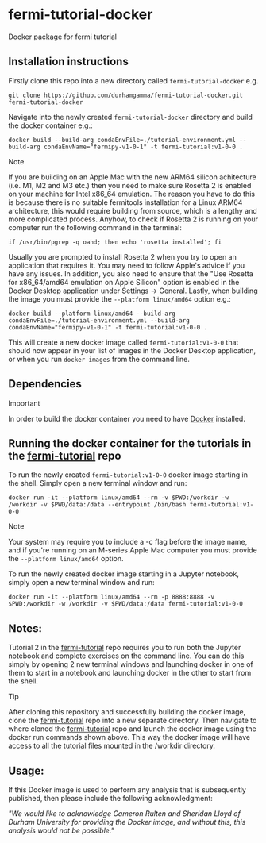 # fermi-tutorial-docker
Docker package for fermi tutorial

## Installation instructions

Firstly clone this repo into a new directory called ```fermi-tutorial-docker``` e.g.

```git clone https://github.com/durhamgamma/fermi-tutorial-docker.git fermi-tutorial-docker```

Navigate into the newly created ```fermi-tutorial-docker``` directory and build the docker container e.g.:

```docker build --build-arg condaEnvFile=./tutorial-environment.yml --build-arg condaEnvName="fermipy-v1-0-1" -t fermi-tutorial:v1-0-0 .```

> [!NOTE]
> If you are building on an Apple Mac with the new ARM64 silicon achitecture (i.e. M1, M2 and M3 etc.) then you need to make sure Rosetta 2 is enabled on your machine for Intel x86_64 emulation. The reason you have to do this is because there is no suitable fermitools installation for a Linux ARM64 architecture, this would require building from source, which is a lengthy and more complicated process. Anyhow, to check if Rosetta 2 is running on your computer run the following command in the terminal:
>
> ```if /usr/bin/pgrep -q oahd; then echo 'rosetta installed'; fi```
>
> Usually you are prompted to install Rosetta 2 when you try to open an application that requires it. You may need to follow Apple's advice if you have any issues. In addition, you also need to ensure that the "Use Rosetta for x86_64/amd64 emulation on Apple Silicon" option is enabled in the Docker Desktop application under Settings -> General. Lastly, when building the image you must provide the ```--platform linux/amd64``` option e.g.:
>
> ```docker build --platform linux/amd64 --build-arg condaEnvFile=./tutorial-environment.yml --build-arg condaEnvName="fermipy-v1-0-1" -t fermi-tutorial:v1-0-0 .```

This will create a new docker image called ```fermi-tutorial:v1-0-0``` that should now appear in your list of images in the Docker Desktop application, or when you run ```docker images``` from the command line.

## Dependencies

> [!IMPORTANT]
> In order to build the docker container you need to have [Docker](https://www.docker.com) installed.

## Running the docker container for the tutorials in the [fermi-tutorial](https://github.com/durhamgamma/fermi-tutorial) repo

To run the newly created ```fermi-tutorial:v1-0-0``` docker image starting in the shell. Simply open a new terminal window and run:

```docker run -it --platform linux/amd64 --rm -v $PWD:/workdir -w /workdir -v $PWD/data:/data --entrypoint /bin/bash fermi-tutorial:v1-0-0```

> [!Note]
> Your system may require you to include a -c flag before the image name, and if you're running on an M-series Apple Mac computer you must provide the ```--platform linux/amd64``` option.

To run the newly created docker image starting in a Jupyter notebook, simply open a new terminal window and run:

```docker run -it --platform linux/amd64 --rm -p 8888:8888 -v $PWD:/workdir -w /workdir -v $PWD/data:/data fermi-tutorial:v1-0-0```

## Notes:

Tutorial 2 in the [fermi-tutorial](https://github.com/durhamgamma/fermi-tutorial) repo requires you to run both the Jupyter notebook and complete exercises on the command line. You can do this simply by opening 2 new terminal windows and launching docker in one of them to start in a notebook and launching docker in the other to start from the shell.

> [!TIP]
> After cloning this repository and successfully building the docker image, clone the [fermi-tutorial](https://github.com/durhamgamma/fermi-tutorial) repo into a new separate directory. Then navigate to where cloned the [fermi-tutorial](https://github.com/durhamgamma/fermi-tutorial) repo and launch the docker image using the docker run commands shown above. This way the docker image will have access to all the tutorial files mounted in the /workdir directory.

## Usage:

If this Docker image is used to perform any analysis that is subsequently published, then please include the following acknowledgment:

*"We would like to acknowledge Cameron Rulten and Sheridan Lloyd of Durham University for providing the Docker image, and without this, this analysis would not be possible."*
